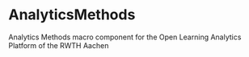 # AnalyticsMethods
Analytics Methods macro component for the Open Learning Analytics Platform of the RWTH Aachen
